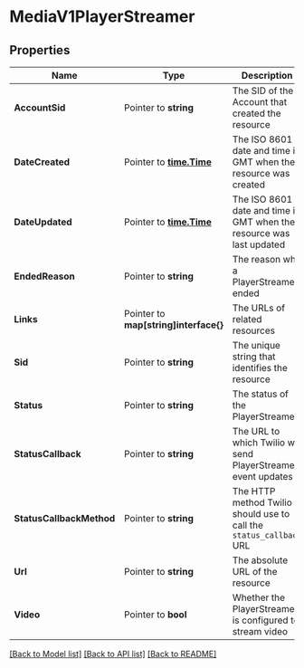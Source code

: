 # MediaV1PlayerStreamer

## Properties

Name | Type | Description | Notes
------------ | ------------- | ------------- | -------------
**AccountSid** | Pointer to **string** | The SID of the Account that created the resource |
**DateCreated** | Pointer to [**time.Time**](time.Time.md) | The ISO 8601 date and time in GMT when the resource was created |
**DateUpdated** | Pointer to [**time.Time**](time.Time.md) | The ISO 8601 date and time in GMT when the resource was last updated |
**EndedReason** | Pointer to **string** | The reason why a PlayerStreamer ended |
**Links** | Pointer to **map[string]interface{}** | The URLs of related resources |
**Sid** | Pointer to **string** | The unique string that identifies the resource |
**Status** | Pointer to **string** | The status of the PlayerStreamer |
**StatusCallback** | Pointer to **string** | The URL to which Twilio will send PlayerStreamer event updates |
**StatusCallbackMethod** | Pointer to **string** | The HTTP method Twilio should use to call the `status_callback` URL |
**Url** | Pointer to **string** | The absolute URL of the resource |
**Video** | Pointer to **bool** | Whether the PlayerStreamer is configured to stream video |

[[Back to Model list]](../README.md#documentation-for-models) [[Back to API list]](../README.md#documentation-for-api-endpoints) [[Back to README]](../README.md)


